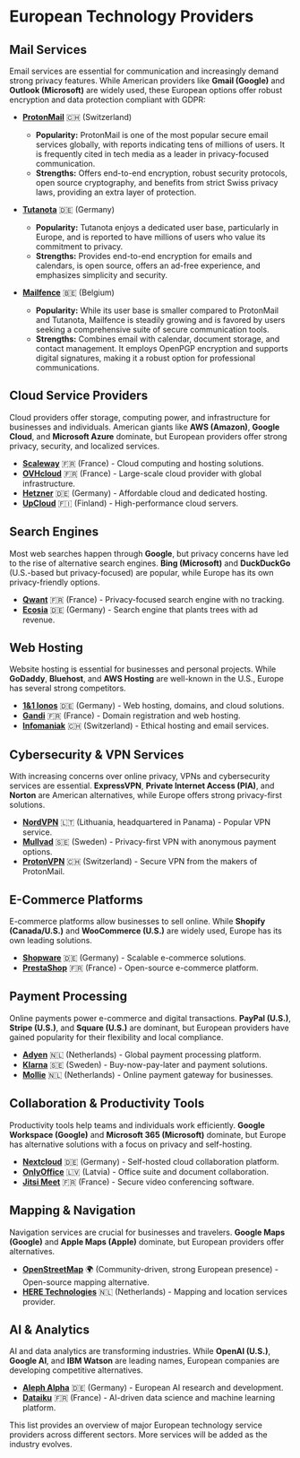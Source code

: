# European Technology Providers

## Mail Services
Email services are essential for communication and increasingly demand strong privacy features. While American providers like **Gmail (Google)** and **Outlook (Microsoft)** are widely used, these European options offer robust encryption and data protection compliant with GDPR:

- **[ProtonMail](https://proton.me/mail)** 🇨🇭 (Switzerland)  
  - **Popularity:** ProtonMail is one of the most popular secure email services globally, with reports indicating tens of millions of users. It is frequently cited in tech media as a leader in privacy-focused communication.  
  - **Strengths:** Offers end-to-end encryption, robust security protocols, open source cryptography, and benefits from strict Swiss privacy laws, providing an extra layer of protection.

- **[Tutanota](https://tutanota.com)** 🇩🇪 (Germany)  
  - **Popularity:** Tutanota enjoys a dedicated user base, particularly in Europe, and is reported to have millions of users who value its commitment to privacy.  
  - **Strengths:** Provides end-to-end encryption for emails and calendars, is open source, offers an ad-free experience, and emphasizes simplicity and security.

- **[Mailfence](https://mailfence.com)** 🇧🇪 (Belgium)  
  - **Popularity:** While its user base is smaller compared to ProtonMail and Tutanota, Mailfence is steadily growing and is favored by users seeking a comprehensive suite of secure communication tools.  
  - **Strengths:** Combines email with calendar, document storage, and contact management. It employs OpenPGP encryption and supports digital signatures, making it a robust option for professional communications.

## Cloud Service Providers
Cloud providers offer storage, computing power, and infrastructure for businesses and individuals. American giants like **AWS (Amazon)**, **Google Cloud**, and **Microsoft Azure** dominate, but European providers offer strong privacy, security, and localized services.

- **[Scaleway](https://www.scaleway.com)** 🇫🇷 (France) - Cloud computing and hosting solutions.
- **[OVHcloud](https://www.ovhcloud.com)** 🇫🇷 (France) - Large-scale cloud provider with global infrastructure.
- **[Hetzner](https://www.hetzner.com)** 🇩🇪 (Germany) - Affordable cloud and dedicated hosting.
- **[UpCloud](https://upcloud.com)** 🇫🇮 (Finland) - High-performance cloud servers.

## Search Engines
Most web searches happen through **Google**, but privacy concerns have led to the rise of alternative search engines. **Bing (Microsoft)** and **DuckDuckGo** (U.S.-based but privacy-focused) are popular, while Europe has its own privacy-friendly options.

- **[Qwant](https://www.qwant.com)** 🇫🇷 (France) - Privacy-focused search engine with no tracking.
- **[Ecosia](https://www.ecosia.org)** 🇩🇪 (Germany) - Search engine that plants trees with ad revenue.

## Web Hosting
Website hosting is essential for businesses and personal projects. While **GoDaddy**, **Bluehost**, and **AWS Hosting** are well-known in the U.S., Europe has several strong competitors.

- **[1&1 Ionos](https://www.ionos.com)** 🇩🇪 (Germany) - Web hosting, domains, and cloud solutions.
- **[Gandi](https://www.gandi.net)** 🇫🇷 (France) - Domain registration and web hosting.
- **[Infomaniak](https://www.infomaniak.com)** 🇨🇭 (Switzerland) - Ethical hosting and email services.

## Cybersecurity & VPN Services
With increasing concerns over online privacy, VPNs and cybersecurity services are essential. **ExpressVPN**, **Private Internet Access (PIA)**, and **Norton** are American alternatives, while Europe offers strong privacy-first solutions.

- **[NordVPN](https://nordvpn.com)** 🇱🇹 (Lithuania, headquartered in Panama) - Popular VPN service.
- **[Mullvad](https://mullvad.net)** 🇸🇪 (Sweden) - Privacy-first VPN with anonymous payment options.
- **[ProtonVPN](https://protonvpn.com)** 🇨🇭 (Switzerland) - Secure VPN from the makers of ProtonMail.

## E-Commerce Platforms
E-commerce platforms allow businesses to sell online. While **Shopify (Canada/U.S.)** and **WooCommerce (U.S.)** are widely used, Europe has its own leading solutions.

- **[Shopware](https://www.shopware.com)** 🇩🇪 (Germany) - Scalable e-commerce solutions.
- **[PrestaShop](https://www.prestashop.com)** 🇫🇷 (France) - Open-source e-commerce platform.

## Payment Processing
Online payments power e-commerce and digital transactions. **PayPal (U.S.)**, **Stripe (U.S.)**, and **Square (U.S.)** are dominant, but European providers have gained popularity for their flexibility and local compliance.

- **[Adyen](https://www.adyen.com)** 🇳🇱 (Netherlands) - Global payment processing platform.
- **[Klarna](https://www.klarna.com)** 🇸🇪 (Sweden) - Buy-now-pay-later and payment solutions.
- **[Mollie](https://www.mollie.com)** 🇳🇱 (Netherlands) - Online payment gateway for businesses.

## Collaboration & Productivity Tools
Productivity tools help teams and individuals work efficiently. **Google Workspace (Google)** and **Microsoft 365 (Microsoft)** dominate, but Europe has alternative solutions with a focus on privacy and self-hosting.

- **[Nextcloud](https://nextcloud.com)** 🇩🇪 (Germany) - Self-hosted cloud collaboration platform.
- **[OnlyOffice](https://www.onlyoffice.com)** 🇱🇻 (Latvia) - Office suite and document collaboration.
- **[Jitsi Meet](https://meet.jit.si)** 🇫🇷 (France) - Secure video conferencing software.

## Mapping & Navigation
Navigation services are crucial for businesses and travelers. **Google Maps (Google)** and **Apple Maps (Apple)** dominate, but European providers offer alternatives.

- **[OpenStreetMap](https://www.openstreetmap.org)** 🌍 (Community-driven, strong European presence) - Open-source mapping alternative.
- **[HERE Technologies](https://www.here.com)** 🇳🇱 (Netherlands) - Mapping and location services provider.

## AI & Analytics
AI and data analytics are transforming industries. While **OpenAI (U.S.)**, **Google AI**, and **IBM Watson** are leading names, European companies are developing competitive alternatives.

- **[Aleph Alpha](https://www.aleph-alpha.com)** 🇩🇪 (Germany) - European AI research and development.
- **[Dataiku](https://www.dataiku.com)** 🇫🇷 (France) - AI-driven data science and machine learning platform.

This list provides an overview of major European technology service providers across different sectors. More services will be added as the industry evolves.

